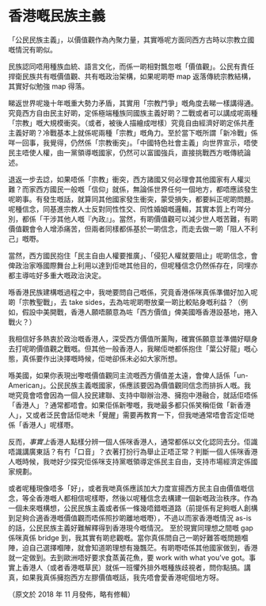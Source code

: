 # 香港嘅民族主義

「公民民族主義」，以價值觀作為內聚力量，其實喺呢方面同西方古時以宗教立國嘅情況有啲似。

民族認同唔用種族血統、語言文化，而係一啲相對飄忽嘅「價值觀」。公民有責任捍衛民族共有嘅價值觀、共有嘅政治架構，如果呢啲嘢 map 返落傳統宗教結構，其實好似勉強 map 得落。

睇返世界呢幾十年嘅重大勢力矛盾，其實用「宗教鬥爭」嘅角度去睇一樣講得通。究竟西方自由民主好啲，定係極端種族同國族主義好啲？二戰或者可以講成呢兩種「宗教」嘅大規模衝突。（或者，被後人描繪成咁樣）究竟自由經濟好啲定係共產主義好啲？冷戰基本上就係呢兩種「宗教」嘅角力。至於當下嘅所謂「新冷戰」係咩一回事，我覺得，仍然係「宗教衝突」。「中國特色社會主義」向世界宣示，唔使民主唔使人權，由一黨領導嘅國家，仍然可以富國強兵，直接挑戰西方嘅傳統論述。

退返一步去諗，如果唔係「宗教」衝突，西方諸國又何必理會其他國家有人權災難？而家西方國民一般嘅「信仰」就係，無論係世界任何一個地方，都唔應該發生呢啲事。有發生嘅話，就算同其他國家發生衝突，蒙受損失，都要糾正呢啲問題。呢種信念，同基進宗教人士反對同性性交、同性婚姻嘅邏輯，其實本質上冇咩分別，都係「干涉其他人嘅『內政』」。當然，有啲價值觀可以減少世人嘅苦難，有啲價值觀會令人增添痛苦，但兩者同樣都係基於一啲信念，而走去做一啲「阻人不利己」嘅嘢。

當然，西方國民抱住「民主自由人權要推廣」、「侵犯人權就要阻止」呢啲信念，會俾政治家喺國際舞台上利用以達到佢哋其他目的，但呢種信念仍然係存在，同埋亦都主導咗好多重大嘅政治決定。

喺香港民族建構嘅過程之中，我哋要問自己嘅係，究竟香港係咪真係準備好加入呢啲「宗教聖戰」，去 take sides，去為咗呢啲嘢放棄一啲比較貼身嘅利益？（例如，假設中美開戰，香港人願唔願意為咗「西方價值」俾美國喺香港設基地，捲入戰火？）

我相信好多熱衷於政治嘅香港人，深受西方價值所薰陶，確實係願意並準備好瞓身去打呢啲價值觀之戰嘅。但其他一般香港人，我睇佢哋都係抱住「葉公好龍」嘅心態，真係要作出決擇嘅時候，佢哋卻係未必如大家所想。

喺美國，如果你表現出嚟嘅價值觀同主流嘅西方價值差太遠，會俾人話係「un-American」。公民民族主義嘅國家，係應該要因為價值觀同信念而排拆人嘅。我哋究竟會唔會因為一個人投民建聯、支持中聯辦治港、擁抱中港融合，就話佢唔係「香港人」？通常都唔會。如果佢係新嚟嘅，我哋最多都只係笑稱佢做「新香港人」，又或者泛民會話佢哋未「覺醒」需要再教育一下，但我哋通常唔會否定佢哋係「香港人」呢樣嘢。

反而，*事實上*香港人點樣分辨一個人係咪香港人，通常都係以文化認同去分。佢識唔識講廣東話？有冇「口音」？衣著打扮行為舉止正唔正常？判斷一個人係咪香港人嘅時候，我哋好少探究佢係咪支持黨嘅領導定係民主自由，支持市場經濟定係國家規劃。

或者呢種現像唔多「好」，或者我哋真係應該加大力度宣揚西方民主自由價值嘅信念，等全香港嘅人都相信呢樣嘢，然後以呢種信念去構建一個新嘅政治秩序。作為一個未來嘅構想，公民民族主義或者係一條幾唔錯嘅道路（前提係有足夠嘅人創構到足夠合適香港嘅價值觀而唔係照抄啲離地嘅嘢），不過以而家香港嘅情況 as-is 的話，公民民族主義好難解釋得到香港現今嘅情況。 至於現實同理想之間嘅 gap 係咪真係 bridge 到，我其實有啲悲觀嘅。當你真係問自己一啲好難答嘅問題嗰陣，迫自己選擇嗰陣，就會知道啲理想有幾飄茫。有啲嘢唔係其他國家做到，香港就一定做到。去到歐洲唔好要求食蒸黃花魚，要 work with what you’ve got。事實上香港人（或者香港嘅草民）就係一班懼外排外嘅種族歧視者，問你點搞。講真，如果我真係擁抱西方左膠價值嘅話，我先唔會愛香港呢個地方呀。

（原文於 2018 年 11 月發佈，略有修輯）

